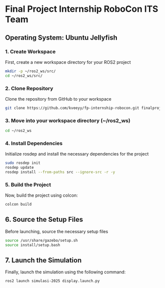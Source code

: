 # Final Project Internship RoboCon ITS Team

## Operating System: Ubuntu Jellyfish

### 1. Create Workspace
First, create a new workspace directory for your ROS2 project

```bash
mkdir -p ~/ros2_ws/src/
cd ~/ros2_ws/src/
```

### 2. Clone Repository
Clone the repository from GitHub to your workspace
```bash
git clone https://github.com/kveeyy/fp-internship-robocon.git finalproject
```

### 3. Move into your workspace directory (~/ros2_ws)
```bash
cd ~/ros2_ws
```

### 4. Install Dependencies
Initialize rosdep and install the necessary dependencies for the project
```bash
sudo rosdep init
rosdep update
rosdep install --from-paths src --ignore-src -r -y
```

### 5. Build the Project
Now, build the project using colcon:
```bash
colcon build
```

## 6. Source the Setup Files
Before launching, source the necessary setup files
```bash
source /usr/share/gazebo/setup.sh
source install/setup.bash
```

## 7. Launch the Simulation
Finally, launch the simulation using the following command:
```bash
ros2 launch simulasi-2025 display.launch.py
```
